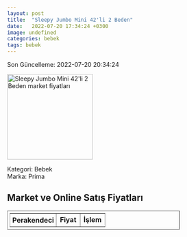 ```yaml
---
layout: post
title:  "Sleepy Jumbo Mini 42'li 2 Beden"
date:   2022-07-20 17:34:24 +0300
image: undefined
categories: bebek
tags: bebek
---
```


Son Güncelleme: 2022-07-20 20:34:24

<img src="undefined" width="200" alt="Sleepy Jumbo Mini 42'li 2 Beden market fiyatları" />

Kategori: Bebek
<br />
Marka: Prima

<h2>Market ve Online Satış Fiyatları</h2>

<table border="1" style="padding: 5px;width:80%;">
  <tr>
    <td style="padding: 5px;"><strong>Perakendeci</strong></td>
    <td><strong>Fiyat</strong></td>
    <td><strong>İşlem</strong></td>
  </tr>
  
</table>
